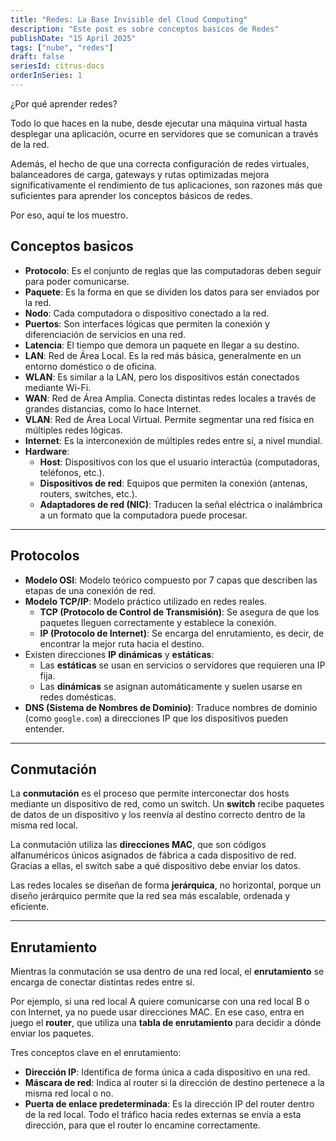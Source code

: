 ```yaml
---
title: "Redes: La Base Invisible del Cloud Computing"
description: "Este post es sobre conceptos basicos de Redes"
publishDate: "15 April 2025"
tags: ["nube", "redes"]
draft: false
seriesId: citrus-docs
orderInSeries: 1
---
```

¿Por qué aprender redes?

Todo lo que haces en la nube, desde ejecutar una máquina virtual hasta desplegar una aplicación, ocurre en servidores que se comunican a través de la red.

Además, el hecho de que una correcta configuración de redes virtuales, balanceadores de carga, gateways y rutas optimizadas mejora significativamente el rendimiento de tus aplicaciones, son razones más que suficientes para aprender los conceptos básicos de redes.

Por eso, aquí te los muestro.


## Conceptos basicos

- **Protocolo**: Es el conjunto de reglas que las computadoras deben seguir para poder comunicarse.
- **Paquete**: Es la forma en que se dividen los datos para ser enviados por la red.
- **Nodo**: Cada computadora o dispositivo conectado a la red.
- **Puertos**: Son interfaces lógicas que permiten la conexión y diferenciación de servicios en una red.
- **Latencia**: El tiempo que demora un paquete en llegar a su destino.
- **LAN**: Red de Área Local. Es la red más básica, generalmente en un entorno doméstico o de oficina.
- **WLAN**: Es similar a la LAN, pero los dispositivos están conectados mediante Wi-Fi.
- **WAN**: Red de Área Amplia. Conecta distintas redes locales a través de grandes distancias, como lo hace Internet.
- **VLAN**: Red de Área Local Virtual. Permite segmentar una red física en múltiples redes lógicas.
- **Internet**: Es la interconexión de múltiples redes entre sí, a nivel mundial.
- **Hardware**:
  - **Host**: Dispositivos con los que el usuario interactúa (computadoras, teléfonos, etc.).
  - **Dispositivos de red**: Equipos que permiten la conexión (antenas, routers, switches, etc.).
  - **Adaptadores de red (NIC)**: Traducen la señal eléctrica o inalámbrica a un formato que la computadora puede procesar.

---

## Protocolos

- **Modelo OSI**: Modelo teórico compuesto por 7 capas que describen las etapas de una conexión de red.
- **Modelo TCP/IP**: Modelo práctico utilizado en redes reales.  
  - **TCP (Protocolo de Control de Transmisión)**: Se asegura de que los paquetes lleguen correctamente y establece la conexión.
  - **IP (Protocolo de Internet)**: Se encarga del enrutamiento, es decir, de encontrar la mejor ruta hacia el destino.
- Existen direcciones **IP dinámicas** y **estáticas**:
  - Las **estáticas** se usan en servicios o servidores que requieren una IP fija.
  - Las **dinámicas** se asignan automáticamente y suelen usarse en redes domésticas.
- **DNS (Sistema de Nombres de Dominio)**: Traduce nombres de dominio (como `google.com`) a direcciones IP que los dispositivos pueden entender.

---

## Conmutación

La **conmutación** es el proceso que permite interconectar dos hosts mediante un dispositivo de red, como un switch. Un **switch** recibe paquetes de datos de un dispositivo y los reenvía al destino correcto dentro de la misma red local.

La conmutación utiliza las **direcciones MAC**, que son códigos alfanuméricos únicos asignados de fábrica a cada dispositivo de red. Gracias a ellas, el switch sabe a qué dispositivo debe enviar los datos.

Las redes locales se diseñan de forma **jerárquica**, no horizontal, porque un diseño jerárquico permite que la red sea más escalable, ordenada y eficiente.

---

## Enrutamiento

Mientras la conmutación se usa dentro de una red local, el **enrutamiento** se encarga de conectar distintas redes entre sí.

Por ejemplo, si una red local A quiere comunicarse con una red local B o con Internet, ya no puede usar direcciones MAC. En ese caso, entra en juego el **router**, que utiliza una **tabla de enrutamiento** para decidir a dónde enviar los paquetes.

Tres conceptos clave en el enrutamiento:

- **Dirección IP**: Identifica de forma única a cada dispositivo en una red.
- **Máscara de red**: Indica al router si la dirección de destino pertenece a la misma red local o no.
- **Puerta de enlace predeterminada**: Es la dirección IP del router dentro de la red local. Todo el tráfico hacia redes externas se envía a esta dirección, para que el router lo encamine correctamente.
